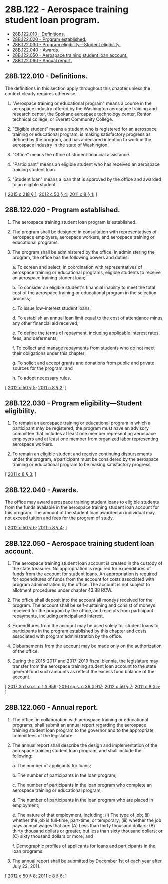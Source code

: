 # 28B.122 - Aerospace training student loan program.
* [28B.122.010 - Definitions.](#28b122010---definitions)
* [28B.122.020 - Program established.](#28b122020---program-established)
* [28B.122.030 - Program eligibility—Student eligibility.](#28b122030---program-eligibilitystudent-eligibility)
* [28B.122.040 - Awards.](#28b122040---awards)
* [28B.122.050 - Aerospace training student loan account.](#28b122050---aerospace-training-student-loan-account)
* [28B.122.060 - Annual report.](#28b122060---annual-report)
## 28B.122.010 - Definitions.
The definitions in this section apply throughout this chapter unless the context clearly requires otherwise.

1. "Aerospace training or educational program" means a course in the aerospace industry offered by the Washington aerospace training and research center, the Spokane aerospace technology center, Renton technical college, or Everett Community College.

2. "Eligible student" means a student who is registered for an aerospace training or educational program, is making satisfactory progress as defined by the program, and has a declared intention to work in the aerospace industry in the state of Washington.

3. "Office" means the office of student financial assistance.

4. "Participant" means an eligible student who has received an aerospace training student loan.

5. "Student loan" means a loan that is approved by the office and awarded to an eligible student.

\[ [2015 c 218 § 1](https://lawfilesext.leg.wa.gov/biennium/2015-16/Pdf/Bills/Session%20Laws/Senate/5746.SL.pdf?cite=2015%20c%20218%20§%201); [2012 c 50 § 4](https://lawfilesext.leg.wa.gov/biennium/2011-12/Pdf/Bills/Session%20Laws/House/2156-S2.SL.pdf?cite=2012%20c%2050%20§%204); [2011 c 8 § 1](https://lawfilesext.leg.wa.gov/biennium/2011-12/Pdf/Bills/Session%20Laws/House/1846-S.SL.pdf?cite=2011%20c%208%20§%201); \]

## 28B.122.020 - Program established.
1. The aerospace training student loan program is established.

2. The program shall be designed in consultation with representatives of aerospace employers, aerospace workers, and aerospace training or educational programs.

3. The program shall be administered by the office. In administering the program, the office has the following powers and duties:

   a. To screen and select, in coordination with representatives of aerospace training or educational programs, eligible students to receive an aerospace training student loan;

   b. To consider an eligible student's financial inability to meet the total cost of the aerospace training or educational program in the selection process;

   c. To issue low-interest student loans;

   d. To establish an annual loan limit equal to the cost of attendance minus any other financial aid received;

   e. To define the terms of repayment, including applicable interest rates, fees, and deferments;

   f. To collect and manage repayments from students who do not meet their obligations under this chapter;

   g. To solicit and accept grants and donations from public and private sources for the program; and

   h. To adopt necessary rules.

\[ [2012 c 50 § 5](https://lawfilesext.leg.wa.gov/biennium/2011-12/Pdf/Bills/Session%20Laws/House/2156-S2.SL.pdf?cite=2012%20c%2050%20§%205); [2011 c 8 § 2](https://lawfilesext.leg.wa.gov/biennium/2011-12/Pdf/Bills/Session%20Laws/House/1846-S.SL.pdf?cite=2011%20c%208%20§%202); \]

## 28B.122.030 - Program eligibility—Student eligibility.
1. To remain an aerospace training or educational program in which a participant may be registered, the program must have an advisory committee that includes at least one member representing aerospace employers and at least one member from organized labor representing aerospace workers.

2. To remain an eligible student and receive continuing disbursements under the program, a participant must be considered by the aerospace training or educational program to be making satisfactory progress.

\[ [2011 c 8 § 3](https://lawfilesext.leg.wa.gov/biennium/2011-12/Pdf/Bills/Session%20Laws/House/1846-S.SL.pdf?cite=2011%20c%208%20§%203); \]

## 28B.122.040 - Awards.
The office may award aerospace training student loans to eligible students from the funds available in the aerospace training student loan account for this program. The amount of the student loan awarded an individual may not exceed tuition and fees for the program of study.

\[ [2012 c 50 § 6](https://lawfilesext.leg.wa.gov/biennium/2011-12/Pdf/Bills/Session%20Laws/House/2156-S2.SL.pdf?cite=2012%20c%2050%20§%206); [2011 c 8 § 4](https://lawfilesext.leg.wa.gov/biennium/2011-12/Pdf/Bills/Session%20Laws/House/1846-S.SL.pdf?cite=2011%20c%208%20§%204); \]

## 28B.122.050 - Aerospace training student loan account.
1. The aerospace training student loan account is created in the custody of the state treasurer. No appropriation is required for expenditures of funds from the account for student loans. An appropriation is required for expenditures of funds from the account for costs associated with program administration by the office. The account is not subject to allotment procedures under chapter 43.88 RCW.

2. The office shall deposit into the account all moneys received for the program. The account shall be self-sustaining and consist of moneys received for the program by the office, and receipts from participant repayments, including principal and interest.

3. Expenditures from the account may be used solely for student loans to participants in the program established by this chapter and costs associated with program administration by the office.

4. Disbursements from the account may be made only on the authorization of the office.

5. During the 2015-2017 and 2017-2019 fiscal biennia, the legislature may transfer from the aerospace training student loan account to the state general fund such amounts as reflect the excess fund balance of the account.

\[ [2017 3rd sp.s. c 1 § 959](https://lawfilesext.leg.wa.gov/biennium/2017-18/Pdf/Bills/Session%20Laws/Senate/5883-S.SL.pdf?cite=2017%203rd%20sp.s.%20c%201%20§%20959); [2016 sp.s. c 36 § 917](https://lawfilesext.leg.wa.gov/biennium/2015-16/Pdf/Bills/Session%20Laws/House/2376-S.SL.pdf?cite=2016%20sp.s.%20c%2036%20§%20917); [2012 c 50 § 7](https://lawfilesext.leg.wa.gov/biennium/2011-12/Pdf/Bills/Session%20Laws/House/2156-S2.SL.pdf?cite=2012%20c%2050%20§%207); [2011 c 8 § 5](https://lawfilesext.leg.wa.gov/biennium/2011-12/Pdf/Bills/Session%20Laws/House/1846-S.SL.pdf?cite=2011%20c%208%20§%205); \]

## 28B.122.060 - Annual report.
1. The office, in collaboration with aerospace training or educational programs, shall submit an annual report regarding the aerospace training student loan program to the governor and to the appropriate committees of the legislature.

2. The annual report shall describe the design and implementation of the aerospace training student loan program, and shall include the following:

   a. The number of applicants for loans;

   b. The number of participants in the loan program;

   c. The number of participants in the loan program who complete an aerospace training or educational program;

   d. The number of participants in the loan program who are placed in employment;

   e. The nature of that employment, including: (i) The type of job; (ii) whether the job is full-time, part-time, or temporary; (iii) whether the job pays annual wages that are: (A) Less than thirty thousand dollars; (B) thirty thousand dollars or greater, but less than sixty thousand dollars; or (C) sixty thousand dollars or more; and

   f. Demographic profiles of applicants for loans and participants in the loan programs.

3. The annual report shall be submitted by December 1st of each year after July 22, 2011.

\[ [2012 c 50 § 8](https://lawfilesext.leg.wa.gov/biennium/2011-12/Pdf/Bills/Session%20Laws/House/2156-S2.SL.pdf?cite=2012%20c%2050%20§%208); [2011 c 8 § 6](https://lawfilesext.leg.wa.gov/biennium/2011-12/Pdf/Bills/Session%20Laws/House/1846-S.SL.pdf?cite=2011%20c%208%20§%206); \]

